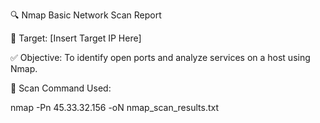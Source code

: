 🔍 Nmap Basic Network Scan Report

🎯 Target: [Insert Target IP Here]

✅ Objective:
To identify open ports and analyze services on a host using Nmap.




📂 Scan Command Used:

nmap -Pn 45.33.32.156 -oN nmap_scan_results.txt

